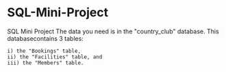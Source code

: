 # SQL-Mini-Project
SQL Mini Project 
The data you need is in the "country_club" database. This databasecontains 3 tables:

    i) the "Bookings" table,
    ii) the "Facilities" table, and
    iii) the "Members" table.
